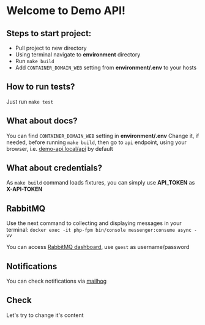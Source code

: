 # Welcome to Demo API!

## Steps to start project:
- Pull project to new directory
- Using terminal navigate to **environment** directory
- Run `make build`
- Add `CONTAINER_DOMAIN_WEB` setting from **environment/.env** to your hosts

## How to run tests?
Just run `make test`

## What about docs?
You can find `CONTAINER_DOMAIN_WEB` setting in **environment/.env**
Change it, if needed, before running `make build`, then go to `api` endpoint, using your browser,
i.e. [demo-api.local/api](http://demo-api.local/api) by default

## What about credentials?
As `make build` command loads fixtures, you can simply use **API_TOKEN** as **X-API-TOKEN**

## RabbitMQ
Use the next command to collecting and displaying messages in your terminal:
`docker exec -it php-fpm bin/console messenger:consume async -vv`

You can access [RabbitMQ dashboard](http://localhost:15672), use `guest` as username/password

## Notifications

You can check notifications via [mailhog](http://localhost:8025) 

## Check

Let's try to change it's content
